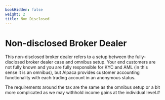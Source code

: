 ```yaml
---
bookHidden: false
weight: 2
title: Non Disclosed
---
```


# Non-disclosed Broker Dealer

This non-disclosed broker dealer refers to a setup between the fully-disclosed broker dealer case and omnibus setup. Your end customers are not fully known and you are fully responsible for KYC and AML (in this sense it is an omnibus), but Alpaca provides customer accounting functionality with each trading account in an anonymous status.

The requirements around the tax are the same as the omnibus setup or a bit more complicated as we may withhold income gains at the individual level.#
